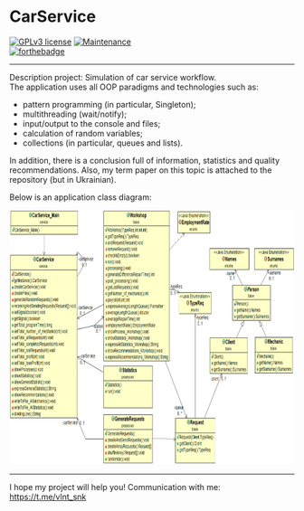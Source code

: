 # CarService

 [![GPLv3 license](https://img.shields.io/badge/License-GPLv3-blue.svg)](http://perso.crans.org/besson/LICENSE.html)
 [![Maintenance](https://img.shields.io/badge/Maintained%3F-no-red.svg)](https://GitHub.com/Naereen/StrapDown.js/graphs/commit-activity)  
 [![forthebadge](https://forthebadge.com/images/badges/made-with-java.svg)](https://forthebadge.com)

 ---
 
Description project: Simulation of car service workflow.  
The application uses all OOP paradigms and technologies such as: 
  * pattern programming (in particular, Singleton);
  * multithreading (wait/notify);
  * input/output to the console and files;
  * calculation of random variables;
  * collections (in particular, queues and lists).
  
In addition, there is a conclusion full of information, statistics and quality recommendations. Also, my term paper on this topic is attached to the repository (but in Ukrainian).   
     
Below is an application class diagram:
<p align="center">
  <img  width="100%" height="450" alt="Application class diagram" title="Application class diagram" src="https://github.com/SValentyn/CarService/blob/master/diagram.png">
</p>

---

I hope my project will help you! Communication with me: https://t.me/vlnt_snk
